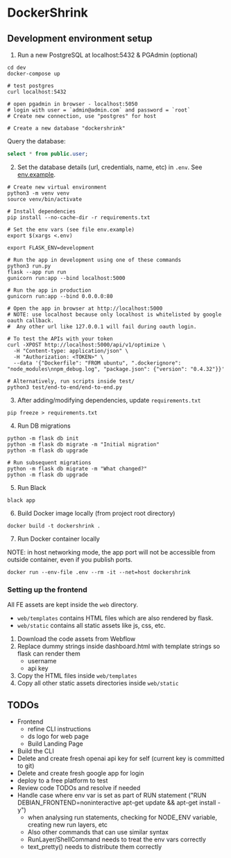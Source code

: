 # DockerShrink

## Development environment setup

1. Run a new PostgreSQL at localhost:5432 & PGAdmin (optional)

```shell
cd dev
docker-compose up

# test postgres
curl localhost:5432

# open pgadmin in browser - localhost:5050
# login with user = `admin@admin.com` and password = `root`
# Create new connection, use "postgres" for host

# Create a new database "dockershrink"
```

Query the database:

```sql
select * from public.user;
```

2. Set the database details (url, credentials, name, etc) in `.env`. See [env.example](./env.example).

```shell
# Create new virtual environment
python3 -m venv venv
source venv/bin/activate

# Install dependencies
pip install --no-cache-dir -r requirements.txt

# Set the env vars (see file env.example)
export $(xargs <.env)

export FLASK_ENV=development

# Run the app in development using one of these commands
python3 run.py
flask --app run run
gunicorn run:app --bind localhost:5000

# Run the app in production
gunicorn run:app --bind 0.0.0.0:80

# Open the app in browser at http://localhost:5000
# NOTE: use localhost because only localhost is whitelisted by google oauth callback.
#  Any other url like 127.0.0.1 will fail during oauth login.

# To test the APIs with your token
curl -XPOST http://localhost:5000/api/v1/optimize \
  -H "Content-type: application/json" \
  -H "Authorization: <TOKEN>" \
  --data '{"Dockerfile": "FROM ubuntu", ".dockerignore": "node_modules\nnpm_debug.log", "package.json": {"version": "0.4.32"}}'

# Alternatively, run scripts inside test/
python3 test/end-to-end/end-to-end.py
```

3. After adding/modifying dependencies, update `requirements.txt`

```shell
pip freeze > requirements.txt
```

4. Run DB migrations

```shell
python -m flask db init
python -m flask db migrate -m "Initial migration"
python -m flask db upgrade

# Run subsequent migrations
python -m flask db migrate -m "What changed?"
python -m flask db upgrade
```

5. Run Black

```shell
black app
```

6. Build Docker image locally (from project root directory)

```shell
docker build -t dockershrink .
```

7. Run Docker container locally

NOTE: in host networking mode, the app port will not be accessible from outside container, even if you publish ports.

```shell
docker run --env-file .env --rm -it --net=host dockershrink
```

### Setting up the frontend

All FE assets are kept inside the `web` directory.

- `web/templates` contains HTML files which are also rendered by flask.
- `web/static` contains all static assets like js, css, etc.


1. Download the code assets from Webflow
2. Replace dummy strings inside dashboard.html with template strings so flask can render them
   - username
   - api key
3. Copy the HTML files inside `web/templates`
4. Copy all other static assets directories inside `web/static`

## TODOs
- Frontend
  - refine CLI instructions
  - ds logo for web page
  - Build Landing Page
- Build the CLI
- Delete and create fresh openai api key for self (current key is committed to git)
- Delete and create fresh google app for login
- deploy to a free platform to test
- Review code TODOs and resolve if needed
- Handle case where env var is set as part of RUN statement ("RUN DEBIAN_FRONTEND=noninteractive apt-get update && apt-get install -y")
  - when analysing run statements, checking for NODE_ENV variable, creating new run layers, etc
  - Also other commands that can use similar syntax
  - RunLayer/ShellCommand needs to treat the env vars correctly
  - text_pretty() needs to distribute them correctly